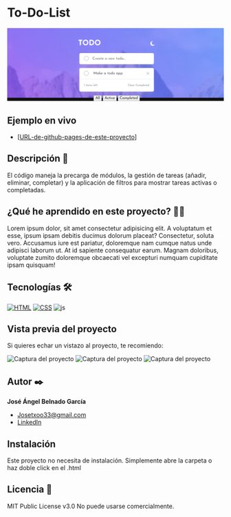 # To-Do-List

![(https://github.com/eduardofierropro/Portafolio-y-CV/blob/main/IMAGEN-DEL-PROYECTO.jpg?raw=true)](https://github.com/JoseAngelBelando/to-do-list/blob/main/Captura%20de%20pantalla%202024-07-07%20134406.png)

## Ejemplo en vivo

- [[URL-de-github-pages-de-este-proyecto](https://github.com/JoseAngelBelando/to-do-list)]

## Descripción 📑

El código maneja la precarga de módulos, la gestión de tareas (añadir, eliminar, completar) y la aplicación de filtros para mostrar tareas activas o completadas. 

## ¿Qué he aprendido en este proyecto? 🙇🏻

Lorem ipsum dolor, sit amet consectetur adipisicing elit. A voluptatum et esse, ipsum ipsam debitis ducimus dolorum placeat? Consectetur, soluta vero. Accusamus iure est pariatur, doloremque nam cumque natus unde adipisci laborum ut. At id sapiente consequatur earum. Magnam doloribus, voluptate zumito doloremque obcaecati vel excepturi numquam cupiditate ipsam quisquam!

## Tecnologías 🛠

<!-- Iconos sacados de: https://github.com/hendrasob/badges/blob/master/README.md y https://github.com/alexandresanlim/Badges4-README.md-Profile -->

[![HTML](https://img.shields.io/badge/HTML5-E34F26?style=for-the-badge&logo=html5&logoColor=white)](https://es.wikipedia.org/wiki/HTML5)
[![CSS](https://img.shields.io/badge/CSS3-1572B6?style=for-the-badge&logo=css3&logoColor=white)](https://es.wikipedia.org/wiki/CSS)
![js](https://img.shields.io/badge/JavaScript-323330?style=for-the-badge&logo=javascript&logoColor=F7DF1E)
## Vista previa del proyecto

Si quieres echar un vistazo al proyecto, te recomiendo:

![Captura del proyecto](https://github.com/eduardofierropro/Portafolio-y-CV/blob/main/CAPTURA-DEL-PROYECTO.jpg?raw=true)
![Captura del proyecto](https://github.com/eduardofierropro/Portafolio-y-CV/blob/main/CAPTURA-DEL-PROYECTO.jpg?raw=true)
![Captura del proyecto](https://github.com/eduardofierropro/Portafolio-y-CV/blob/main/CAPTURA-DEL-PROYECTO.jpg?raw=true)

## Autor ✒️

**José Ángel Belnado García**

- [Josetxoo33@gmail.com](micorreo@midominio.com)
- [LinkedIn](https://www.linkedin.com/in/tu-url-de-linkedin/)

## Instalación

Este proyecto no necesita de instalación. Simplemente abre la carpeta o haz doble click en el .html

## Licencia 📄

MIT Public License v3.0
No puede usarse comercialmente.
